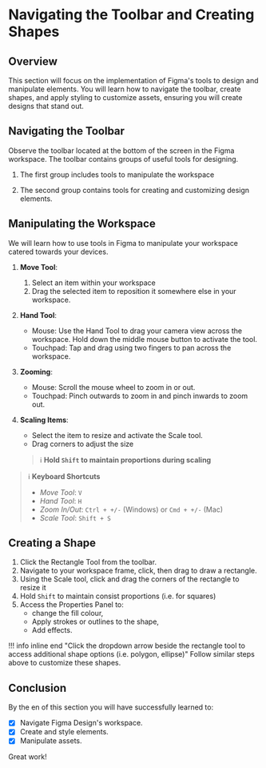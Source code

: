# Navigating the Toolbar and Creating Shapes

## Overview
This section will focus on the implementation of Figma's tools to design and manipulate elements. You will learn how to navigate the toolbar, create shapes, and apply styling to customize assets, ensuring you will create designs that stand out.

## Navigating the Toolbar
Observe the toolbar located at the bottom of the screen in the Figma workspace. The toolbar contains groups of useful tools for designing.

1. The first group includes tools to manipulate the workspace

2. The second group contains tools for creating and customizing design elements.


## Manipulating the Workspace
We will learn how to use tools in Figma to manipulate your workspace catered towards your devices. 

1. **Move Tool**:
    1. Select an item within your workspace
    2. Drag the selected item to reposition it somewhere else in your workspace.

2. **Hand Tool**:
    - Mouse: Use the Hand Tool to drag your camera view across the workspace. Hold down the middle mouse button to activate the tool.
    - Touchpad: Tap and drag using two fingers to pan across the workspace.

3. **Zooming**:
    - Mouse: Scroll the mouse wheel to zoom in or out.
    - Touchpad: Pinch outwards to zoom in and pinch inwards to zoom out. 

4. **Scaling Items**:
    - Select the item to resize and activate the Scale tool. 
    - Drag corners to adjust the size

    > ℹ️ **Hold `Shift` to maintain proportions during scaling**


> ℹ️ **Keyboard Shortcuts**
> - *Move Tool*: `V`
> - *Hand Tool*: `H`
> - *Zoom In/Out*: `Ctrl + +/-` (Windows) or `Cmd + +/-` (Mac)
> - *Scale Tool*: `Shift + S`


## Creating a Shape
1. Click the Rectangle Tool from the toolbar.
2. Navigate to your workspace frame, click, then drag to draw a rectangle.
3. Using the Scale tool, click and drag the corners of the rectangle to resize it
4. Hold `Shift` to maintain consist proportions (i.e. for squares)
5. Access the Properties Panel to:
    - change the fill colour,
    - Apply strokes or outlines to the shape,
    - Add effects.
    
!!! info inline end "Click the dropdown arrow beside the rectangle tool to access additional shape options (i.e. polygon, ellipse)"
    Follow similar steps above to customize these shapes.

## Conclusion
By the en of this section you will have successfully learned to:
- [x] Navigate Figma Design's workspace.
- [x] Create and style elements.
- [x] Manipulate assets.

Great work!

